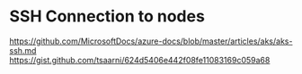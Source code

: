# SSH Connection to nodes

https://github.com/MicrosoftDocs/azure-docs/blob/master/articles/aks/aks-ssh.md
https://gist.github.com/tsaarni/624d5406e442f08fe11083169c059a68